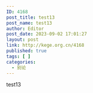 ```yaml
---
ID: 4168
post_title: test13
post_name: test13
author: Editor
post_date: 2023-09-02 17:01:27
layout: post
link: http://kege.org.cn/4168
published: true
tags: [ ]
categories:
  - 别论
---
```

test13